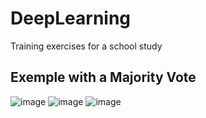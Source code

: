 # DeepLearning
Training exercises for a school study


## Exemple with a Majority Vote
![image](https://user-images.githubusercontent.com/80623426/156811006-8befaf5b-47b8-4191-b861-bb8154255850.png)
![image](https://user-images.githubusercontent.com/80623426/156811054-dfe0d1d5-becc-43c0-b2db-5a68f3abcab2.png)
![image](https://user-images.githubusercontent.com/80623426/156811240-3771a3d1-d475-450c-8a25-0cf852c0a4d5.png)
